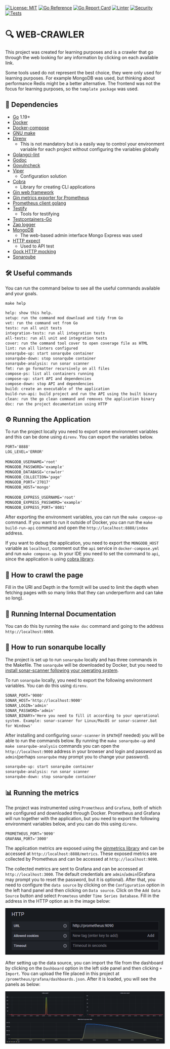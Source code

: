[![License: MIT](https://img.shields.io/badge/License-MIT-yellow.svg)](https://opensource.org/licenses/MIT)
[![Go Reference](https://pkg.go.dev/badge/github.com/hiago-balbino/web-crawler.svg)](https://pkg.go.dev/github.com/hiago-balbino/web-crawler)
[![Go Report Card](https://goreportcard.com/badge/github.com/hiago-balbino/web-crawler)](https://goreportcard.com/report/github.com/hiago-balbino/web-crawler)
[![Linter](https://github.com/hiago-balbino/web-crawler/actions/workflows/linter.yml/badge.svg?branch=main&event=push&logo=github&style=flat-square)](https://github.com/hiago-balbino/web-crawler/actions/workflows/linter.yml)
[![Security](https://github.com/hiago-balbino/web-crawler/actions/workflows/security.yml/badge.svg?branch=main&event=push&logo=github&style=flat-square)](https://github.com/hiago-balbino/web-crawler/actions/workflows/security.yml)
[![Tests](https://github.com/hiago-balbino/web-crawler/actions/workflows/tests.yml/badge.svg?branch=main&event=push&logo=github&style=flat-square)](https://github.com/hiago-balbino/web-crawler/actions/workflows/tests.yml)

# 🔍 WEB-CRAWLER
This project was created for learning purposes and is a crawler that go through the web looking for any information by clicking on each available link. 

Some tools used do not represent the best choice, they were only used for learning purposes. For example MongoDB was used, but thinking about performance Redis might be a better alternative. The frontend was not the focus for learning purposes, so the `template package` was used.

## 🧰 Dependencies
* [Go](https://golang.google.cn/dl) 1.19+
* [Docker](https://www.docker.com/products/docker-desktop)
* [Docker-compose](https://docs.docker.com/compose/install)
* [GNU make](https://www.gnu.org/software/make)
* [Direnv](https://direnv.net)
    * This is not mandatory but is a easily way to control your environment variable for each project without configuring the variables globally
* [Golangci-lint](https://golangci-lint.run)
* [Godoc](https://pkg.go.dev/golang.org/x/tools/cmd/godoc)
* [Govulncheck](https://pkg.go.dev/golang.org/x/vuln/cmd/govulncheck)
* [Viper](https://github.com/spf13/viper)
    * Configuration solution
* [Cobra](https://github.com/spf13/cobra)
    * Library for creating CLI applications
* [Gin web framework](https://github.com/gin-gonic/gin)
* [Gin metrics exporter for Prometheus](https://github.com/penglongli/gin-metrics)
* [Prometheus client golang](https://github.com/prometheus/client_golang)
* [Testify](https://github.com/stretchr/testify)
    * Tools for testifying
* [Testcontainers-Go](https://github.com/testcontainers/testcontainers-go)
* [Zap logger](https://go.uber.org/zap)
* [MongoDB](https://www.mongodb.com)
    * The web-based admin interface Mongo Express was used
* [HTTP expect](https://github.com/gavv/httpexpect)
    * Used to API test
* [Gock HTTP mocking](https://github.com/h2non/gock)
* [Sonarqube](https://www.sonarqube.org)

## 🛠️ Useful commands
You can run the command below to see all the useful commands available and your goals.
```
make help
```
```
help: show this help.
setup: run the command mod download and tidy from Go
vet: run the command vet from Go
tests: run all unit tests
integration-tests: run all integration tests
all-tests: run all unit and integration tests
cover: run the command tool cover to open coverage file as HTML
lint: run all linters configured
sonarqube-up: start sonarqube container
sonarqube-down: stop sonarqube container
sonarqube-analysis: run sonar scanner
fmt: run go formatter recursively on all files
compose-ps: list all containers running
compose-up: start API and dependencies
compose-down: stop API and dependencies
build: create an executable of the application
build-run-api: build project and run the API using the built binary
clean: run the go clean command and removes the application binary
doc: run the project documentation using HTTP
 ```

## ⚙️ Running the Application
To run the project locally you need to export some environment variables and this can be done using `direnv`. You can export the variables below.
```
PORT='8888'
LOG_LEVEL='ERROR'

MONGODB_USERNAME='root'
MONGODB_PASSWORD='example'
MONGODB_DATABASE='crawler'
MONGODB_COLLECTION='page'
MONGODB_PORT='27017'
MONGODB_HOST='mongo'

MONGODB_EXPRESS_USERNAME='root'
MONGODB_EXPRESS_PASSWORD='example'
MONGODB_EXPRESS_PORT='8081'
```

After exporting the environment variables, you can run the `make compose-up` command. If you want to run it outside of Docker, you can run the `make build-run-api` command and open the `http://localhost:8888/index` address.

If you want to debug the application, you need to export the `MONGODB_HOST` variable as `localhost`, comment out the `api` service in `docker-compose.yml` and run `make compose-up`. In your IDE you need to set the command to `api`, since the application is using [cobra library](https://github.com/spf13/cobra).

## 🏁 How to crawl the page
Fill in the URI and Depth in the form(it will be used to limit the depth when fetching pages with so many links that they can underperform and can take so long).

## 📜 Running Internal Documentation
You can do this by running the `make doc` command and going to the address `http://localhost:6060`.

## 🎯 How to run sonarqube locally
The project is set up to run `sonarqube` locally and has three commands in the Makefile. The `sonarqube` will be downloaded by Docker, but you need to [install sonar-scanner following your operating system](https://docs.sonarqube.org/latest/analyzing-source-code/scanners/sonarscanner).

To run `sonarqube` locally, you need to export the following environment variables. You can do this using `direnv`.
```
SONAR_PORT='9000'
SONAR_HOST='http://localhost:9000'
SONAR_LOGIN='admin'
SONAR_PASSWORD='admin'
SONAR_BINARY='Here you need to fill it according to your operational system. Example: sonar-scanner for Linux/MacOS or sonar-scanner.bat for Windows'
```

After installing and configuring `sonar-scanner` in `$PATH`(if needed) you will be able to run the commands below. By running the `make sonarqube-up` and `make sonarqube-analysis` commands you can open the `http://localhost:9000` address in your browser and login and password as `admin`(perhaps `sonarqube` may prompt you to change your password).
```
sonarqube-up: start sonarqube container
sonarqube-analysis: run sonar scanner
sonarqube-down: stop sonarqube container
```

## 📊 Running the metrics
The project was instrumented using `Prometheus` and `Grafana`, both of which are configured and downloaded through Docker. Prometheus and Grafana will run together with the application, but you need to export the following environment variables below, and you can do this using `direnv`.
```
PROMETHEUS_PORT='9090'
GRAFANA_PORT='3000'
```

The application metrics are exposed using the [ginmetrics library](https://github.com/penglongli/gin-metrics) and can be accessed at `http://localhost:8888/metrics`. These exposed metrics are collected by Prometheus and can be accessed at `http://localhost:9090`. 

The collected metrics are sent to Grafana and can be accessed at `http://localhost:3000`. The default credentials are `admin`/`admin`(Grafana may prompt you to reset the password, but it is optional). After that, you need to configure the `data source` by clicking on the `Configuration` option in the left hand panel and then clicking on `Data source`. Click on the `Add Data Source` button and select `Prometeus` under `Time Series Database`. Fill in the address in the HTTP option as in the image below:

[![datasource](/prometheus/docs/images/datasource.png)](/prometheus/docs/images/datasource.png)

After setting up the data source, you can import the file from the dashboard by clicking on the `Dashboard` option in the left side panel and then clicking `+ Import`. You can upload the file placed in this project at `/prometheus/grafana/dashboards.json`. After it is loaded, you will see the panels as below:

[![metrics](/prometheus/docs/images/metrics.png)](/prometheus/docs/images/metrics.png)